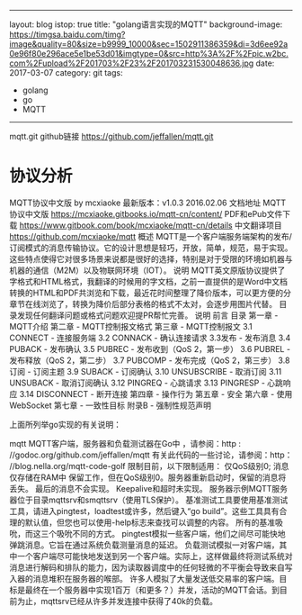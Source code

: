  ---
layout: blog
istop: true
title: "golang语言实现的MQTT"
background-image: https://timgsa.baidu.com/timg?image&quality=80&size=b9999_10000&sec=1502911386359&di=3d6ee92a0e96f80e296ace5e1be53d01&imgtype=0&src=http%3A%2F%2Fpic.w2bc.com%2Fupload%2F201703%2F23%2F201703231530048636.jpg
date:  2017-03-07
category: git
tags:
- golang
- go
- MQTT
---


mqtt.git github链接  https://github.com/jeffallen/mqtt.git

# 协议分析

MQTT协议中文版 by mcxiaoke 
最新版本：v1.0.3 2016.02.06 
文档地址
MQTT协议中文版 https://mcxiaoke.gitbooks.io/mqtt-cn/content/
PDF和ePub文件下载 https://www.gitbook.com/book/mcxiaoke/mqtt-cn/details
中文翻译项目 https://github.com/mcxiaoke/mqtt
概述 MQTT是一个客户端服务端架构的发布/订阅模式的消息传输协议。它的设计思想是轻巧，开放，简单，规范，易于实现。这些特点使得它对很多场景来说都是很好的选择，特别是对于受限的环境如机器与机器的通信（M2M）以及物联网环境（IOT）。
说明
MQTT英文原版协议提供了字格式和HTML格式，我翻译的时候用的字文档，之前一直提供的是Word中文档转换的HTML和PDF共浏览和下载，最近花时间整理了降价版本，可以更方便的分章节在线浏览了，转换为降价后部分表格的格式不太对，会逐步用图片代替。
目录发现任何翻译问题或格式问题欢迎提PR帮忙完善。
说明
前言
目录
第一章 - MQTT介绍
第二章 - MQTT控制报文格式
第三章 - MQTT控制报文
3.1 CONNECT - 连接服务端
3.2 CONNACK - 确认连接请求
3.3发布 - 发布消息
3.4 PUBACK - 发布确认
3.5 PUBREC - 发布收到（QoS 2，第一步）
3.6 PUBREL - 发布释放（QoS 2，第二步）
3.7 PUBCOMP - 发布完成（QoS 2，第三步）
3.8订阅 - 订阅主题
3.9 SUBACK - 订阅确认
3.10 UNSUBSCRIBE - 取消订阅
3.11 UNSUBACK - 取消订阅确认
3.12 PINGREQ - 心跳请求
3.13 PINGRESP - 心跳响应
3.14 DISCONNECT - 断开连接
第四章 - 操作行为
第五章 - 安全
第六章 - 使用WebSocket
第七章 - 一致性目标
附录B - 强制性规范声明



上面所列举go实现的有关说明：

mqtt MQTT客户端，服务器和负载测试器在Go中
，请参阅：http : //godoc.org/github.com/jeffallen/mqtt
有关此代码的一些讨论，请参阅：http： //blog.nella.org/mqtt-code-golf 
限制目前，以下限制适用：
仅QoS级别0; 消息仅存储在RAM中
保留工作，但在QoS级别0。服务器重新启动时，保留的消息将丢失。
最后的消息不会实现。
Keepalive和超时未实现。
服务器示例MQTT服务器位于目录mqttsrv和smqttsrv（使用TLS保护）。
基准测试工具要使用基准测试工具，请进入pingtest，loadtest或许多，然后键入“go build”。这些工具具有合理的默认值，但您也可以使用-help标志来查找可以调整的内容。
所有的基准吸吮，而这三个吸吮不同的方式。
pingtest模拟一些客户端，他们之间尽可能快地弹跳消息。它旨在通过系统负载测量消息的延迟。
负载测试模拟一对客户端，其中一个客户端尽可能快地发送到另一个客户端。实际上，这样做最终将测试系统对消息进行解码和排队的能力，因为读取器调度中的任何轻微的不平衡会导致来自写入器的消息堆积在服务器的喉部。
许多人模拟了大量发送低交易率的客户端。目标是最终在一个服务器中实现1百万（和更多？）并发，活动的MQTT会话。到目前为止，mqttsrv已经从许多并发连接中获得了40k的负载。

